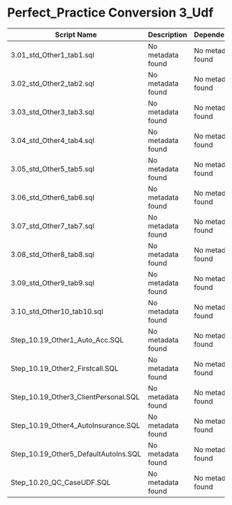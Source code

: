 # Perfect_Practice Conversion 3_Udf

| Script Name | Description | Dependencies |
|-------------|-------------|-------------|
| 3.01_std_Other1_tab1.sql | No metadata found | No metadata found |
| 3.02_std_Other2_tab2.sql | No metadata found | No metadata found |
| 3.03_std_Other3_tab3.sql | No metadata found | No metadata found |
| 3.04_std_Other4_tab4.sql | No metadata found | No metadata found |
| 3.05_std_Other5_tab5.sql | No metadata found | No metadata found |
| 3.06_std_Other6_tab6.sql | No metadata found | No metadata found |
| 3.07_std_Other7_tab7.sql | No metadata found | No metadata found |
| 3.08_std_Other8_tab8.sql | No metadata found | No metadata found |
| 3.09_std_Other9_tab9.sql | No metadata found | No metadata found |
| 3.10_std_Other10_tab10.sql | No metadata found | No metadata found |
| Step_10.19_Other1_Auto_Acc.SQL | No metadata found | No metadata found |
| Step_10.19_Other2_Firstcall.SQL | No metadata found | No metadata found |
| Step_10.19_Other3_ClientPersonal.SQL | No metadata found | No metadata found |
| Step_10.19_Other4_AutoInsurance.SQL | No metadata found | No metadata found |
| Step_10.19_Other5_DefaultAutoIns.SQL | No metadata found | No metadata found |
| Step_10.20_QC_CaseUDF.SQL | No metadata found | No metadata found |
